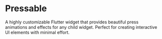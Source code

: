 # Pressable

A highly customizable Flutter widget that provides beautiful press animations and effects for any child widget. Perfect for creating interactive UI elements with minimal effort.
